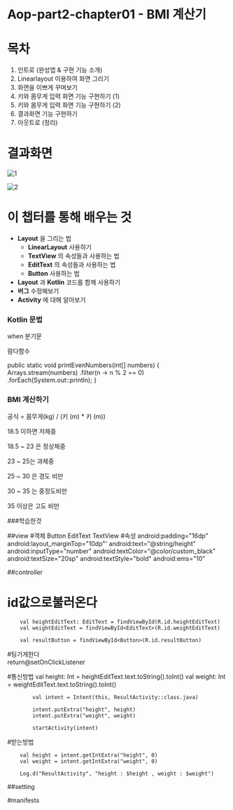 # Aop-part2-chapter01 - BMI 계산기



# 목차

1. 인트로 (완성앱 & 구현 기능 소개)
2. Linearlayout 이용하여 화면 그리기
3. 화면을 이쁘게 꾸며보기
4. 키와 몸무게 입력 화면 기능 구현하기 (1)
5. 키와 몸무게 입력 화면 기능 구현하기 (2)
6. 결과화면 기능 구현하기
7. 아웃트로 (정리)



# 결과화면



![1](./screenshot/1.png)

![2](./screenshot/2.png)





# 이 챕터를 통해 배우는 것

- **Layout** 을 그리는 법
  - **LinearLayout** 사용하기
  - **TextView** 의 속성들과 사용하는 법
  - **EditText** 의 속성들과 사용하는 법
  - **Button** 사용하는 법
- **Layout** 과 **Kotlin** 코드를 함께 사용하기
- **버그** 수정해보기
- **Activity** 에 대해 알아보기



### Kotlin 문법

when 분기문

람다함수

public static void printEvenNumbers(int[] numbers) {
Arrays.stream(numbers)
.filter(n -> n % 2 == 0)
.forEach(System.out::println);
}


### BMI 계산하기

공식 =  몸무게(kg) / (키 (m) * 키 (m)) 

18.5 이하면 저체중

18.5 ~ 23 은 정상체중

23 ~ 25는 과체중

25 ~ 30 은 경도 비만

30 ~ 35 는 중정도비만

35 이상은 고도 비만

###학습한것 

##view
#객체
    Button
    EditText
    TextView
#속성
    android:padding="16dp"
    android:layout_marginTop="10dp"'
    android:text="@string/height"
    android:inputType="number"
    android:textColor="@color/custom_black"
    android:textSize="20sp"
    android:textStyle="bold"
    android:ems="10"


##controller
# id값으로불러온다
        val heightEditText: EditText = findViewById(R.id.heightEditText)
        val weightEditText = findViewById<EditText>(R.id.weightEditText)

        val resultButton = findViewById<Button>(R.id.resultButton)
#팅기게한다        
        return@setOnClickListener

#통신방법
            val height: Int = heightEditText.text.toString().toInt()
            val weight: Int = weightEditText.text.toString().toInt()

            val intent = Intent(this, ResultActivity::class.java)

            intent.putExtra("height", height)
            intent.putExtra("weight", weight)

            startActivity(intent)

#받는방법

        val height = intent.getIntExtra("height", 0)
        val weight = intent.getIntExtra("weight", 0)

        Log.d("ResultActivity", "height : $height , weight : $weight")


##setting

#manifests
        <activity android:name=".ResultActivity"/>

